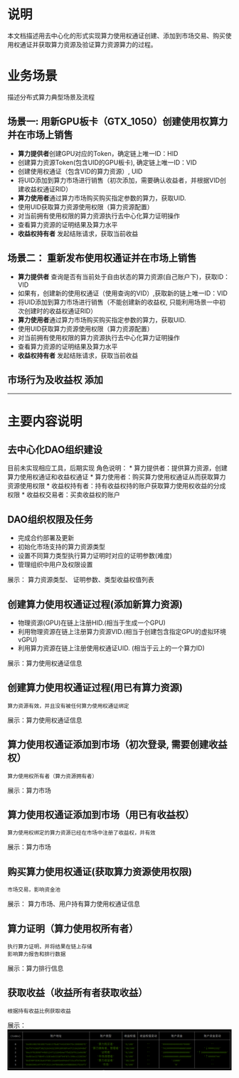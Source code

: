 
# 说明
   本文档描述用去中心化的形式实现算力使用权通证创建、添加到市场交易、购买使用权通证并获取算力资源及验证算力资源算力的过程。

# 业务场景
   描述分布式算力典型场景及流程

## 场景一: 用新GPU板卡（GTX_1050）创建使用权算力并在市场上销售
   - **算力提供者**创建GPU对应的Token，确定链上唯一ID：HID
   - 创建算力资源Token(包含UID的GPU板卡), 确定链上唯一ID：VID
   - 创建使用权通证（包含VID的算力资源）, UID
   - 将UID添加到算力市场进行销售（初次添加，需要确认收益者，并根据VID创建收益权通证RID）
   - **算力使用者**通过算力市场购买购买指定参数的算力，获取UID.
   - 使用UID获取算力资源使用权限（算力资源配置）
   - 对当前拥有使用权限的算力资源执行去中心化算力证明操作
   - 查看算力资源的证明结果及算力水平
   - **收益权持有者** 发起结账请求，获取当前收益

## 场景二： 重新发布使用权通证并在市场上销售
   - **算力提供者** 查询是否有当前处于自由状态的算力资源(自己账户下)，获取ID：VID
   - 如果有，创建新的使用权通证（使用查询的VID）,获取新的链上唯一ID：VID
   - 将UID添加到算力市场进行销售（不能创建新的收益权, 只能利用场景一中初次创建时的收益权通证RID）
   - **算力使用者**通过算力市场购买购买指定参数的算力，获取UID.
   - 使用UID获取算力资源使用权限（算力资源配置）
   - 对当前拥有使用权限的算力资源执行去中心化算力证明操作
   - 查看算力资源的证明结果及算力水平
   - **收益权持有者** 发起结账请求，获取当前收益

## **市场行为及收益权** 添加

---

# 主要内容说明

## 去中心化DAO组织建设
   目前未实现相应工具，后期实现
   角色说明：
      * 算力提供者：提供算力资源，创建算力使用权通证和收益权通证
      * 算力使用者：购买算力使用权通证从而获取算力资源使用权限
      * 收益权持有者：持有收益权持的账户获取算力使用权收益的分成权限
      * 收益权交易者：买卖收益权的账户

## DAO组织权限及任务
   * 完成合约部署及更新
   * 初始化市场支持的算力资源类型
   * 设置不同算力类型执行算力证明时对应的证明参数(难度)
   * 管理组织中用户及权限设置

   展示： 算力资源类型、 证明参数、类型收益权值列表


## 创建算力使用权通证过程(添加新算力资源)
   * 物理资源(GPU)在链上注册HID.(相当于生成一个GPU)
   * 利用物理资源在链上注册算力资源VID.(相当于创建包含指定GPU的虚拟环境vGPU)
   * 利用算力资源在链上注册使用权通证UID. (相当于云上的一个算力ID)
   
   展示：算力使用权通证信息
  
## 创建算力使用权通证过程(用已有算力资源)
    算力资源有效，并且没有被任何算力使用权通证绑定

   展示：算力使用权通证信息

## 算力使用权通证添加到市场（初次登录, 需要创建收益权）
    算力使用权所有者（算力资源拥有者）

   展示：算力市场

## 算力使用权通证添加到市场（用已有收益权）
    算力使用权绑定的算力资源已经在市场中注册了收益权，并有效

   展示：算力市场

## 购买算力使用权通证(获取算力资源使用权限)
    市场交易，影响资金池

   展示： 算力市场、用户持有算力使用权通证信息

## 算力证明（算力使用权所有者）
    执行算力证明，并将结果在链上存储
    影响算力报告和排行数据

   展示：算力排行信息

## 获取收益（收益所有者获取收益）
    根据持有收益比例获取收益

   展示：![账户资金](./images/show_balances.png)
   

